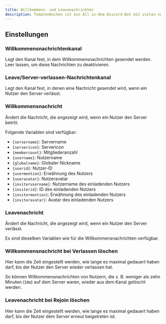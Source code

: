 ```yaml
---
title: Willkommens- und Leavenachrichten
description: TomatenKuchen ist ein All-in-One-Discord-Bot mit vielen verschiedenen Funktionen. Hilft bei der Einrichtung von Willkommens- und Leavenachrichten.
---
```


## Einstellungen

### Willkommensnachrichtenkanal

Legt den Kanal fest, in dem Willkommensnachrichten gesendet werden.
Leer lassen, um diese Nachrichten zu deaktivieren.

### Leave/Server-verlassen-Nachrichtenkanal

Legt den Kanal fest, in denen eine Nachricht gesendet wird, wenn ein Nutzer den Server verlässt.

### Willkommensnachricht

Ändert die Nachricht, die angezeigt wird, wenn ein Nutzer den Server betritt.

Folgende Variablen sind verfügbar:
- `{servername}`: Servername
- `{servericon}`: Servericon
- `{membercount}`: Mitgliederanzahl
- `{username}`: Nutzername
- `{globalname}`: Globaler Nickname
- `{userid}`: Nutzer-ID
- `{usermention}`: Erwähnung des Nutzers
- `{useravatar}`: Nutzeravatar
- `{inviterusername}`: Nutzername des einladenden Nutzers
- `{inviterid}`: ID des einladenden Nutzers
- `{invitermention}`: Erwähnung des einladenden Nutzers
- `{inviteravatar}`: Avatar des einladenden Nutzers

### Leavenachricht

Ändert die Nachricht, die angezeigt wird, wenn ein Nutzer den Server verlässt.

Es sind dieselben Variablen wie für die Willkommensnachrichten verfügbar.

### Willkommensnachricht bei Verlassen löschen

Hier kann die Zeit eingestellt werden, wie lange es maximal gedauert haben darf, bis der Nutzer den Server wieder verlassen hat.

So können Willkommensnachrichten von Nutzern, die z. B. weniger als zehn Minuten (`10m`) auf dem Server waren, wieder aus dem Kanal gelöscht werden.

### Leavenachricht bei Rejoin löschen

Hier kann die Zeit eingestellt werden, wie lange es maximal gedauert haben darf, bis der Nutzer dem Server erneut beigetreten ist.
